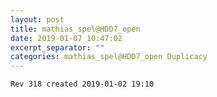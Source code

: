 ```yaml
---
layout: post
title: mathias_spel@HDD7_open
date: 2019-01-07 10:47:02
excerpt_separator: ""
categories: mathias_spel@HDD7_open Duplicacy
---
```

```
Rev 318 created 2019-01-02 19:10
```
